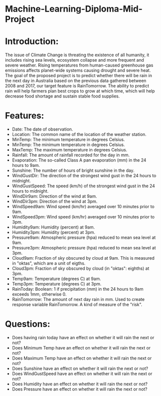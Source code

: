 # Machine-Learning-Diploma-Mid-Project
# Introduction:
The issue of Climate Change is threating the existence of all humanity, it includes rising sea levels, ecosystem collapse and more frequent and severe weather. Rising temperatures from human-caused greenhouse gas emissions affects planet-wide systems causing drought and severe heat.
The goal of the proposed project is to predict whether there will be rain in the next day in Australia based on the previous data gathered between 2008 and 2017, our target feature is RainTomorrow.
The ability to predict rain will help farmers plan best crops to grow at which time, which will help decrease food shortage and sustain stable food supplies.
# Features:
<ul>
<li>Date: The date of observation.</li>
<li>Location: The common name of the location of the weather station.</li>
<li>MinTemp: The minimum temperature in degrees Celsius.</li>
<li>MinTemp: The minimum temperature in degrees Celsius.</li>
<li>MaxTemp: The maximum temperature in degrees Celsius.</li>
<li>Rainfall: The amount of rainfall recorded for the day in mm.</li>
<li>Evaporation: The so-called Class A pan evaporation (mm) in the 24 hours to 9am.</li>
<li>Sunshine: The number of hours of bright sunshine in the day.</li>
<li>WindGustDir: The direction of the strongest wind gust in the 24 hours to midnight.</li>
<li>WindGustSpeed: The speed (km/h) of the strongest wind gust in the 24 hours to midnight.</li>
<li>WindDir9am: Direction of the wind at 9am.</li>
<li>WindDir3pm: Direction of the wind at 3pm.</li>
<li>WindSpeed9am: Wind speed (km/hr) averaged over 10 minutes prior to 9am.</li>
<li>WindSpeed3pm: Wind speed (km/hr) averaged over 10 minutes prior to 3pm.</li>
<li>Humidity9am: Humidity (percent) at 9am.</li>
<li>Humidity3pm: Humidity (percent) at 3pm.</li>
<li>Pressure9am: Atmospheric pressure (hpa) reduced to mean sea level at 9am.</li>
<li>Pressure3pm: Atmospheric pressure (hpa) reduced to mean sea level at 3pm.</li>
<li>Cloud9am: Fraction of sky obscured by cloud at 9am. This is measured in "oktas", which are a unit of eigths.</li>
<li>Cloud3pm: Fraction of sky obscured by cloud (in "oktas": eighths) at 3pm.</li>
<li>Temp9am: Temperature (degrees C) at 9am.</li>
<li>Temp3pm: Temperature (degrees C) at 3pm.</li>
<li>RainToday: Boolean: 1 if precipitation (mm) in the 24 hours to 9am exceeds 1mm, otherwise 0.</li>
<li>RainTomorrow: The amount of next day rain in mm. Used to create response variable RainTomorrow. A kind of measure of the "risk".</li>
</ul>
<h1>Questions:</h1>
<ul>
<li>Does having rain today have an effect on whether it will rain the next or not?</li>
<li>Does Minimum Temp have an effect on whether it will rain the next or not?</li>
<li>Does Maximum Temp have an effect on whether it will rain the next or not?</li>
<li>Does Sunshine have an effect on whether it will rain the next or not?</li>
<li>Does WindGustSpeed have an effect on whether it will rain the next or not?</li>
<li>Does Humidity have an effect on whether it will rain the next or not?</li>
<li>Does Pressure have an effect on whether it will rain the next or not?</li>
</ul>
